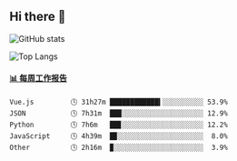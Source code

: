 ## Hi there 👋

![GitHub stats](https://github-readme-stats.orilight.top/api?username=orilights)

![Top Langs](https://github-readme-stats.orilight.top/api/top-langs/?username=orilights&layout=compact)

<!-- waka-box start -->
#### <a href="https://gist.github.com/92c8d5b388768c10efcba86e82b7c4fb" target="_blank">📊 每周工作报告</a>
```text
Vue.js         🕓 31h27m ████████████▍░░░░░░░░░░ 53.9%
JSON           🕓 7h31m  ██▉░░░░░░░░░░░░░░░░░░░░ 12.9%
Python         🕓 7h6m   ██▊░░░░░░░░░░░░░░░░░░░░ 12.2%
JavaScript     🕓 4h39m  █▊░░░░░░░░░░░░░░░░░░░░░  8.0%
Other          🕓 2h16m  ▉░░░░░░░░░░░░░░░░░░░░░░  3.9%
```
<!-- Powered by https://github.com/journey-ad/waka-box-go . -->
<!-- waka-box end -->
